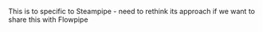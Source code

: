 This is to specific to Steampipe - need to rethink its approach if we want to share this with Flowpipe